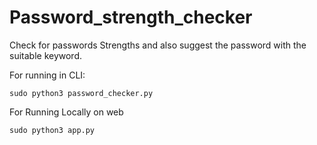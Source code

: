 # Password_strength_checker
Check for passwords Strengths and also suggest the password with the suitable keyword.

For running in CLI:

```sudo python3 password_checker.py ```

For Running Locally on web

``` sudo python3 app.py ```
